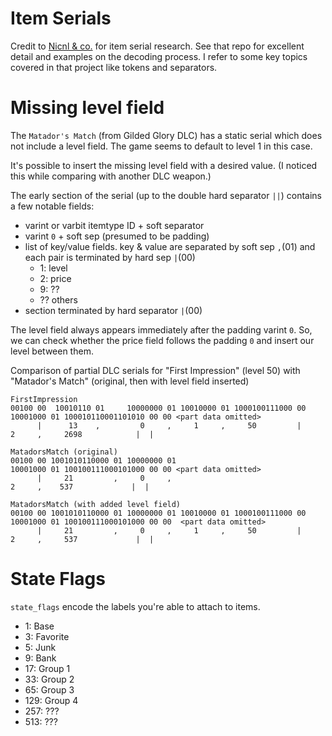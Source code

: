 # Item Serials

Credit to [Nicnl & co.](https://github.com/Nicnl/borderlands4-serials) for item serial research. See that repo for excellent detail and examples on the decoding process. I refer to some key topics covered in that project like tokens and separators.


# Missing level field
The `Matador's Match` (from Gilded Glory DLC) has a static serial which does not include a level field. The game seems to default to level 1 in this case.

It's possible to insert the missing level field with a desired value. (I noticed this while comparing with another DLC weapon.)

The early section of the serial (up to the double hard separator `||`) contains a few notable fields:
- varint or varbit itemtype ID + soft separator
- varint `0` + soft sep (presumed to be padding)
- list of key/value fields. key & value are separated by soft sep `,`(01) and each pair is terminated by hard sep `|`(00)
  - 1: level
  - 2: price
  - 9: ??
  - ?? others
- section terminated by hard separator `|`(00)

The level field always appears immediately after the padding varint `0`. So, we can check whether the price field follows the padding `0` and insert our level between them.

Comparison of partial DLC serials for "First Impression" (level 50) with "Matador's Match" (original, then with level field inserted)
```
FirstImpression
00100 00  10010110 01     10000000 01 10010000 01 1000100111000 00 10001000 01 100010110001101010 00 00 <part data omitted>
      |      13    ,         0     ,     1     ,     50         |     2     ,     2698            |  |

MatadorsMatch (original)
00100 00 1001010110000 01 10000000 01                              10001000 01 100100111000101000 00 00 <part data omitted>
      |     21         ,     0     ,                                  2     ,    537             |  |

MatadorsMatch (with added level field)
00100 00 1001010110000 01 10000000 01 10010000 01 1000100111000 00 10001000 01 100100111000101000 00 00  <part data omitted>
      |     21         ,     0     ,     1     ,     50         |     2     ,     537             |  |
```

# State Flags
`state_flags` encode the labels you're able to attach to items.
- 1: Base
- 3: Favorite
- 5: Junk
- 9: Bank
- 17: Group 1
- 33: Group 2
- 65: Group 3
- 129: Group 4
- 257: ???
- 513: ???

